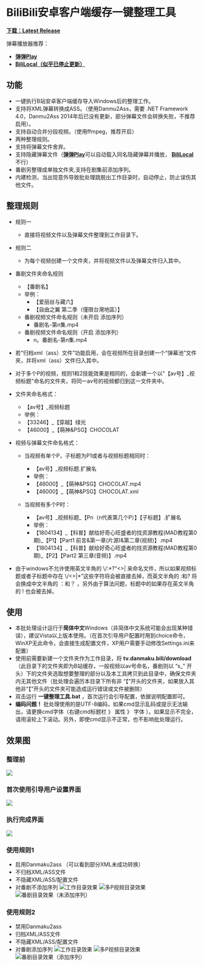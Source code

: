 # BiliBili安卓客户端缓存一键整理工具


[**下载：Latest Release**](https://github.com/miyouzi/bilibili_organizer/releases)

弹幕播放器推荐：
- [**弹弹Play**](http://www.dandanplay.com/)
- [**BiliLocal（似乎已停止更新）**](https://github.com/AncientLysine/BiliLocal)


## 功能
- 一键执行B站安卓客户端缓存导入Windows后的整理工作。
- 支持将XML弹幕转换成ASS。（使用Danmu2Ass，需要 .NET Framework 4.0，Danmu2Ass 2014年后已没有更新，部分弹幕文件会转换失败，不推荐启用）。
- 支持自动合并分段视频。（使用ffmpeg，推荐开启）
- 两种整理规则。
- 支持将弹幕文件舍弃。
- 支持隐藏弹幕文件（[**弹弹Play**](http://www.dandanplay.com/)可以自动载入同名隐藏弹幕并播放， [**BiliLocal**](https://github.com/AncientLysine/BiliLocal)不行）
- 番剧另整理成单独文件夹,支持在剧集前添加序列。
- 内建检测，当出现意外导致批处理跳脱出工作目录时，自动停止，防止误伤其他文件。

## 整理规则

- 规则一
    - 直接将视频文件以及弹幕文件整理到工作目录下。

- 规则二
    - 为每个视频创建一个文件夹，并将视频文件以及弹幕文件归入其中。

- 番剧文件夹命名规则
    - 【番剧名】
    - 举例：
        - 【爱丽丝与藏六】
        - 【自由之翼 第二季（僅限台灣地區）】
    - 番剧视频文件命名规则（未开启 添加序列）
        - 番剧名-第n集.mp4
    - 番剧视频文件命名规则（开启 添加序列）
        - n。番剧名-第n集.mp4


- 若“归档xml（ass）文件”功能启用，会在视频所在目录创建一个“弹幕池”文件夹，并将xml（ass）文件归入其中。

- 对于多个P的视频，规则1和2技能效果是相同的，会新建一个以"【av号】_视频标题"命名的文件夹，将同一av号的视频都归到这一文件夹中。
- 文件夹命名格式：
    - 【av号】_视频标题
    - 举例：
    - 【33246】_【穿越】绿光
    - 【46000】_【萌神&PSG】CHOCOLAT

- 视频与弹幕文件命名格式：
    - 当视频有单个P，子标题为P1或者与视频标题相同时：
        - 【av号】_视频标题.扩展名
        - 举例：
        - 【46000】_【萌神&PSG】CHOCOLAT.mp4
        - 【46000】_【萌神&PSG】CHOCOLAT.xml

    - 当视频有多个P时：
        - 【av号】\_视频标题\_【Pn（n代表第几个P）】【子标题】.扩展名
        - 举例：
        - 【1804134】\_【科普】献给好奇心旺盛者的找资源教程(MAD教程第0期)\_【P1】【Part1 前言&第一章(片源)&第二章(视频)】.mp4
        - 【1804134】\_【科普】献给好奇心旺盛者的找资源教程(MAD教程第0期)\_【P2】【Part2 第三章(音频)】.mp4






- 由于windows不允许使用英文半角的 \\/:\*?”<>| 来命名文件，所以如果视频标题或者子标题中存在 \\/<>|*”这些字符将会被直接去掉，而英文半角的 :和? 将会换成中文半角的 ：和？ ，另外由于算法问题，标题中的如果存在英文半角的 ! 也会被去掉。

## 使用
- 本批处理设计运行于**简体中文**Windows（非简体中文系统可能会出现某种错误），建议Vista以上版本使用。（在首次引导用户配置时用到choice命令，WinXP无此命令，会直接生成配置文件，XP用户需要手动修改Settings.ini来配置）
- 使用前需要新建一个文件夹作为工作目录，将 **tv.danmaku.bili/download** （此目录下的文件夹即为B站缓存，一般视频以av号命名，番剧则以 “s\_” 开头）下的文件夹选取想要整理的部分以及本工具拷贝到此目录中，确保文件夹内无其他文件（批处理会遍历本目录下所有非 “【”开头的文件夹，如果放入其他非“【”开头的文件夹可能造成运行错误或文件被删除）
- 双击运行 **一键整理工具.bat** ，首次运行会引导配置，依据说明配置即可。
- **编码问题！** 批处理使用的是UTF-8编码，如果cmd显示乱码或提示无法输出，请更换cmd字体（右键cmd标题栏 》 属性 》 字体 ）。如果显示不完全，请用滚轮上下滚动。另外，即使cmd显示不正常，也不影响批处理运行。

## 效果图
### 整理前
![](【screenshot】/00.png)
### 首次使用引导用户设置界面
![](【screenshot】/01.png)
### 执行完成界面
![](【screenshot】/02.png)
### 使用规则1 
- 启用Danmaku2ass （可以看到部分XML未成功转换）
- 不归档XML/ASS文件
- 不隐藏XML/ASS/配置文件
- 对番剧不添加序列
![](【screenshot】/11.png "工作目录效果")
![](【screenshot】/12.png "多P视频目录效果")
![](【screenshot】/13.png "番剧目录效果（未添加序列）")

### 使用规则2
- 禁用Danmaku2ass
- 归档XML/ASS文件
- 不隐藏XML/ASS/配置文件
- 对番剧添加序列
![](【screenshot】/21.png "工作目录效果")
![](【screenshot】/22.png "多P视频目录效果")
![](【screenshot】/23.png "番剧目录效果（添加序列）")
